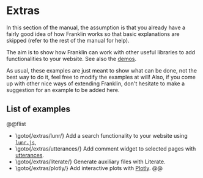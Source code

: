 # Extras

In this section of the manual, the assumption is that you already have a fairly good idea of how Franklin works so that basic explanations are skipped (refer to the rest of the  manual for help).

The aim is to show how Franklin can work with other useful libraries to add  functionalities to  your website.
See also the [demos](/demos/).

As usual, these examples are just meant to show what can be done, not the best way to do it, feel free to  modify  the  examples at will!
Also, if you come up with other nice ways of extending Franklin, don't hesitate to make a suggestion for an example to  be added here.

## List of examples

@@flist
* \goto{/extras/lunr/} Add a search functionality to your website using [`lunr.js`](https://lunrjs.com/),
* \goto{/extras/utterances/} Add comment widget to selected pages with [utterances](https://utteranc.es).
* \goto{/extras/literate/} Generate auxiliary files with Literate.
* \goto{/extras/plotly/} Add interactive plots with [Plotly](https://plot.ly/javascript/).
@@
